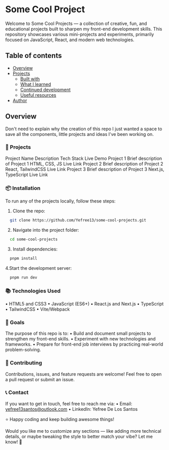 # Some Cool Project

Welcome to Some Cool Projects — a collection of creative, fun, and educational projects built to sharpen my front-end development skills. This repository showcases various mini-projects and experiments, primarily focused on JavaScript, React, and modern web technologies.

## Table of contents

- [Overview](#overview)
- [Projects](#projects)
  - [Built with](#technologies-used)
  - [What I learned](#what-i-learned)
  - [Continued development](#continued-development)
  - [Useful resources](#useful-resources)
- [Author](#author)

## Overview

Don't need to explain why the creation of this repo I just wanted a space to save all the components, little projects and ideas I've been working on.

### 🚀 Projects

Project Name Description Tech Stack Live Demo
Project 1 Brief description of Project 1 HTML, CSS, JS Live Link
Project 2 Brief description of Project 2 React, TailwindCSS Live Link
Project 3 Brief description of Project 3 Next.js, TypeScript Live Link

### 📦 Installation

To run any of the projects locally, follow these steps:

1. Clone the repo:

```bash
  git clone https://github.com/Yefree13/some-cool-projects.git
```

2. Navigate into the project folder:

```bash
  cd some-cool-projects
```

3. Install dependencies:

```bash
  pnpm install
```

4.Start the development server:

```bash
  pnpm run dev
```

### 📚 Technologies Used

• HTML5 and CSS3
• JavaScript (ES6+)
• React.js and Next.js
• TypeScript
• TailwindCSS
• Vite/Webpack

### 🎯 Goals

The purpose of this repo is to:
• Build and document small projects to strengthen my front-end skills.
• Experiment with new technologies and frameworks.
• Prepare for front-end job interviews by practicing real-world problem-solving.

### 🤝 Contributing

Contributions, issues, and feature requests are welcome! Feel free to open a pull request or submit an issue.

### 📞 Contact

If you want to get in touch, feel free to reach me via:
• Email: yefree13santos@outlook.com
• LinkedIn: Yefree De Los Santos

⭐️ Happy coding and keep building awesome things!

Would you like me to customize any sections — like adding more technical details, or maybe tweaking the style to better match your vibe? Let me know! 🚀
